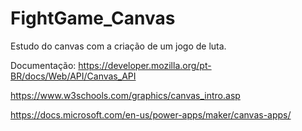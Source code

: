 # FightGame_Canvas
Estudo do canvas com a criação de um jogo de luta.

Documentação:
https://developer.mozilla.org/pt-BR/docs/Web/API/Canvas_API

https://www.w3schools.com/graphics/canvas_intro.asp

https://docs.microsoft.com/en-us/power-apps/maker/canvas-apps/
